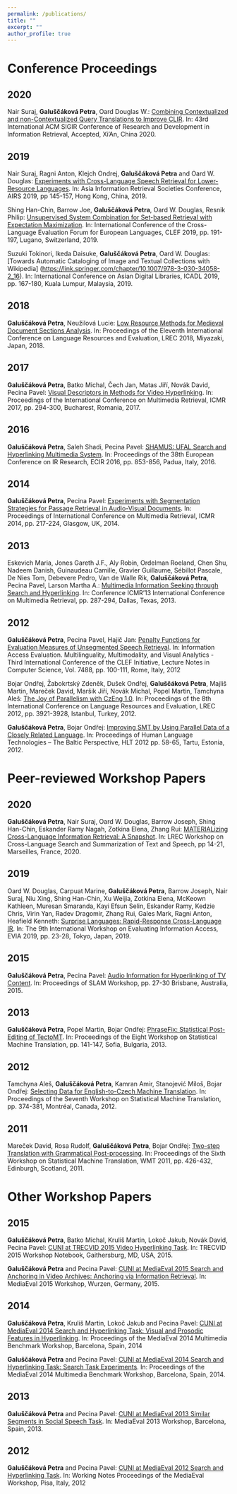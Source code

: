 ```yaml
---
permalink: /publications/
title: ""
excerpt: ""
author_profile: true
---
```


# Conference Proceedings
## 2020

Nair Suraj, **Galuščáková Petra**, Oard Douglas W.: [Combining Contextualized and non-Contextualized Query Translations to Improve CLIR](https://dl.acm.org/doi/abs/10.1145/3397271.3401270). In: 43rd International ACM SIGIR Conference of Research and Development in Information Retrieval, Accepted, Xi’An, China 2020.

## 2019

Nair Suraj, Ragni Anton, Klejch Ondrej, **Galuščáková Petra** and Oard W. Douglas: [Experiments with Cross-Language Speech Retrieval for Lower-Resource Languages](https://link.springer.com/chapter/10.1007/978-3-030-42835-8_13). In: Asia Information Retrieval Societies Conference, AIRS 2019, pp 145-157, Hong Kong, China, 2019.

Shing Han-Chin, Barrow Joe, **Galuščáková Petra**, Oard W. Douglas, Resnik Philip: [Unsupervised System Combination for Set-based Retrieval with Expectation    Maximization](https://link.springer.com/chapter/10.1007/978-3-030-28577-7_16). In: International Conference of the Cross-Language Evaluation Forum for European Languages, CLEF 2019, pp. 191-197, Lugano, Switzerland, 2019.

Suzuki Tokinori, Ikeda Daisuke, **Galuščáková Petra**, Oard W. Douglas: [Towards Automatic Cataloging of Image and Textual Collections with Wikipedia] (https://link.springer.com/chapter/10.1007/978-3-030-34058-2_16). In: International Conference on Asian Digital Libraries, ICADL 2019, pp. 167-180, Kuala Lumpur, Malaysia, 2019.

## 2018    
**Galuščáková Petra**, Neužilová Lucie: [Low Resource Methods for Medieval Document Sections Analysis](https://www.aclweb.org/anthology/L18-1371/). In: Proceedings of the Eleventh International Conference on Language Resources and Evaluation, LREC 2018, Miyazaki, Japan, 2018.

## 2017     
**Galuščáková Petra**, Batko Michal, Čech Jan, Matas Jiří, Novák David, Pecina Pavel: [Visual Descriptors in Methods for Video Hyperlinking](https://dl.acm.org/doi/10.1145/3078971.3079026). In: Proceedings of the 
International Conference on Multimedia Retrieval, ICMR 2017, pp. 294-300, Bucharest, Romania, 2017.

## 2016    
**Galuščáková Petra**, Saleh Shadi, Pecina Pavel: [SHAMUS: UFAL Search and Hyperlinking Multimedia System](https://link.springer.com/chapter/10.1007/978-3-319-30671-1_80). In: Proceedings of the 38th European Conference on IR Research, ECIR 2016, pp. 853-856, Padua, Italy, 2016.

## 2014    
**Galuščáková Petra**, Pecina Pavel: [Experiments with Segmentation Strategies for Passage Retrieval in Audio-Visual Documents](https://dl.acm.org/doi/10.1145/2578726.2578753). In: Proceedings of International 
Conference on Multimedia Retrieval, ICMR 2014, pp. 217-224, Glasgow, UK, 2014.

## 2013     
Eskevich Maria, Jones Gareth J.F., Aly Robin, Ordelman Roeland, Chen Shu, Nadeem Danish, Guinaudeau Camille, Gravier Guillaume, Sébillot Pascale, De Nies Tom, 
Debevere Pedro, Van de Walle Rik, **Galuščáková Petra**, Pecina Pavel, Larson Martha A.: [Multimedia Information Seeking through Search and Hyperlinking](https://dl.acm.org/doi/10.1145/2461466.2461511). In: Conference ICMR’13 International Conference on Multimedia Retrieval, pp. 287-294, Dallas, Texas, 2013.

## 2012    
**Galuščáková Petra**, Pecina Pavel, Hajič Jan: [Penalty Functions for Evaluation Measures of Unsegmented Speech Retrieval](https://link.springer.com/chapter/10.1007/978-3-642-33247-0_12). In: Information Access Evaluation. Multilinguality, Multimodality, and Visual Analytics - Third International Conference of the CLEF Initiative, Lecture Notes in Computer Science, Vol. 7488, pp. 100-111, Rome, Italy, 2012

Bojar Ondřej, Žabokrtský Zdeněk, Dušek Ondřej, **Galuščáková Petra**, Majliš Martin, Mareček David, Maršik Jiří, Novák Michal, Popel Martin, Tamchyna Aleš: [The Joy of Parallelism with CzEng 1.0](https://www.aclweb.org/anthology/L12-1375/). In: Proceedings of the 8th International Conference on Language Resources and Evaluation, LREC 2012, pp. 3921-3928, Istanbul, Turkey, 2012.

**Galuščáková Petra**, Bojar Ondřej: [Improving SMT by Using Parallel Data of a Closely Related Language](http://ebooks.iospress.nl/publication/7485). In: Proceedings of Human Language Technologies – The Baltic Perspective, HLT 2012 pp. 58-65, Tartu, Estonia, 2012.


# Peer-reviewed Workshop Papers
## 2020

**Galuščáková Petra**, Nair Suraj, Oard W. Douglas, Barrow Joseph, Shing Han-Chin, Eskander Ramy Nagah, Zotkina Elena, Zhang Rui: [MATERIALizing Cross-Language     Information Retrieval: A Snapshot](https://www.aclweb.org/anthology/2020.clssts-1.3/). In: LREC Workshop on Cross-Language Search and Summarization of Text and Speech, pp 14-21,  Marseilles, France, 2020.

## 2019
Oard W. Douglas, Carpuat Marine, **Galuščáková Petra**, Barrow Joseph, Nair Suraj, Niu Xing, Shing Han-Chin, Xu Weijia, Zotkina Elena, McKeown Kathleen, Muresan     Smaranda, Kayi Efsun Selin, Eskander Ramy, Kedzie Chris, Virin Yan, Radev Dragomir, Zhang Rui, Gales Mark, Ragni Anton, Heafield Kenneth: [Surprise Languages: Rapid-Response Cross-Language IR](https://www.research.ed.ac.uk/portal/files/94992899/Surprise_Languages_Rapid_Response_HEAFIELD_DoA200519_AFV.pdf). In: The 9th International Workshop on Evaluating Information Access, EVIA 2019, pp. 23-28, Tokyo, Japan, 2019.

## 2015
**Galuščáková Petra**, Pecina Pavel: [Audio Information for Hyperlinking of TV Content](https://dl.acm.org/doi/10.1145/2802558.2814643). In: Proceedings of SLAM Workshop, pp. 27-30 Brisbane, Australia, 2015.

## 2013    
**Galuščáková Petra**, Popel Martin, Bojar Ondřej: [PhraseFix: Statistical Post-Editing of TectoMT](https://www.aclweb.org/anthology/W13-2216/). In: Proceedings of the Eight Workshop on Statistical Machine Translation, pp. 141-147, Sofia, Bulgaria, 2013.

## 2012    
Tamchyna Aleš, **Galuščáková Petra**, Kamran Amir, Stanojević Miloš, Bojar Ondřej: [Selecting Data for English-to-Czech Machine Translation](https://www.aclweb.org/anthology/W12-3148/). In: Proceedings of the Seventh Workshop on Statistical Machine Translation, pp. 374-381, Montréal, Canada, 2012.

## 2011    
Mareček David, Rosa Rudolf, **Galuščáková Petra**, Bojar Ondřej: [Two-step Translation with Grammatical Post-processing](https://www.aclweb.org/anthology/W11-2152/). In: Proceedings of the Sixth Workshop on Statistical Machine Translation, WMT 2011, pp. 426-432, Edinburgh, Scotland, 2011.

# Other Workshop Papers

## 2015    
**Galuščáková Petra**, Batko Michal, Kruliš Martin, Lokoč Jakub, Novák David, Pecina Pavel: [CUNI at TRECVID 2015 Video Hyperlinking Task](https://www-nlpir.nist.gov/projects/tvpubs/tv15.papers/cuni.pdf). In: TRECVID 2015 Workshop Notebook, Gaithersburg, MD, USA, 2015.

**Galuščáková Petra** and Pecina Pavel: [CUNI at MediaEval 2015 Search and Anchoring in Video Archives: Anchoring via Information Retrieval](http://ceur-ws.org/Vol-1436/Paper67.pdf). In: MediaEval 2015 Workshop, Wurzen, Germany, 2015.

## 2014    
**Galuščáková Petra**, Kruliš Martin, Lokoč Jakub and Pecina Pavel: [CUNI at MediaEval 2014 Search and Hyperlinking Task: Visual and Prosodic Features in Hyperlinking](http://ceur-ws.org/Vol-1263/mediaeval2014_submission_21.pdf). In: Proceedings of the MediaEval 2014 Multimedia Benchmark Workshop, Barcelona, Spain, 2014

**Galuščáková Petra** and Pecina Pavel: [CUNI at MediaEval 2014 Search and Hyperlinking Task: Search Task Experiments](https://citeseerx.ist.psu.edu/viewdoc/download?doi=10.1.1.665.1675&rep=rep1&type=pdf). In: Proceedings of the MediaEval 2014 Multimedia Benchmark Workshop, Barcelona, Spain, 2014.

## 2013
**Galuščáková Petra** and Pecina Pavel: [CUNI at MediaEval 2013 Similar Segments in Social Speech Task](http://ceur-ws.org/Vol-1043/mediaeval2013_submission_50.pdf). In: MediaEval 2013 Workshop, Barcelona, Spain, 2013.

## 2012
**Galuščáková Petra** and Pecina Pavel: [CUNI at MediaEval 2012 Search and Hyperlinking Task](http://ufal.mff.cuni.cz/~pecina/files/mediaeval-2012.pdf). In: Working Notes Proceedings of the MediaEval Workshop, Pisa, Italy, 2012




